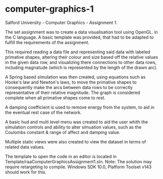 # computer-graphics-1
Salford University - Computer Graphics - Assignment 1. 

The set assignment was to create a data visualisation tool using OpenGL. in the C language. A basic template was provided, that had to be adapted to fulfill the requirements of the assignment.

This required reading a data file and representing said data with labeled primative shapes, altering their colour and size based off the relative values in the given data row, and visualizing there connections to other data rows, including magnatude (which is represented by the length of the drawn arc). 

A Spring based simulation was then created, using equations such as Hooke's law and Newton's laws, to move the primative shapes to consequently make the arcs between data rows to be correctly representative of their relative magnitude. The graph is considered complete when all primative shapes come to rest.

A damping coefficient is used to remove energy from the system, to aid in the eventual rest case of the network. 

A basic hud and multi level menu was created to aid the user whith the simulation controls and ability to alter simuation values, such as the Coulombs constant & range of affect and damping value.

Multiple static views were also created to view the dataset in terms of related data values. 

The template to open the code in an editor is located in Template/raaComputerGraphicsAssignment1.sln. Note: The solution may require retargeting to compile. Windows SDK 10.0, Platform Toolset v143 should work for this.
